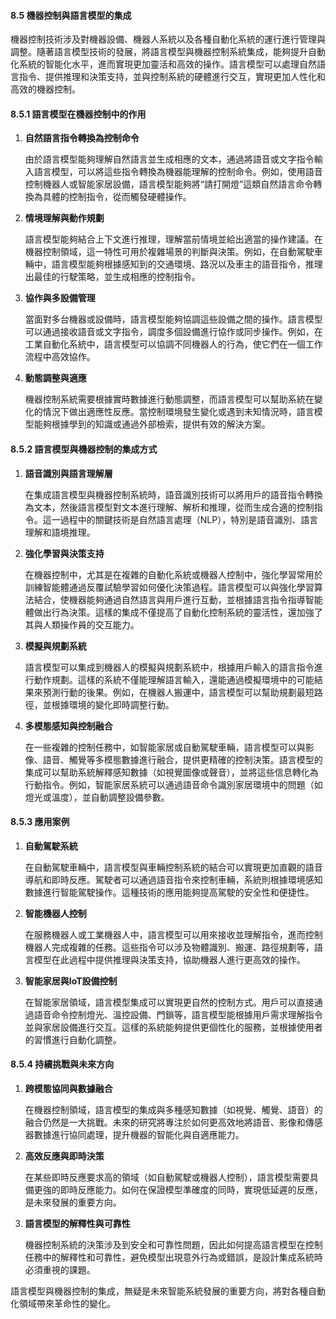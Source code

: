#### **8.5 機器控制與語言模型的集成**

機器控制技術涉及對機器設備、機器人系統以及各種自動化系統的運行進行管理與調整。隨著語言模型技術的發展，將語言模型與機器控制系統集成，能夠提升自動化系統的智能化水平，進而實現更加靈活和高效的操作。語言模型可以處理自然語言指令、提供推理和決策支持，並與控制系統的硬體進行交互，實現更加人性化和高效的機器控制。

#### **8.5.1 語言模型在機器控制中的作用**

1. **自然語言指令轉換為控制命令**

   由於語言模型能夠理解自然語言並生成相應的文本，通過將語音或文字指令輸入語言模型，可以將這些指令轉換為機器能理解的控制命令。例如，使用語音控制機器人或智能家居設備，語言模型能夠將“請打開燈”這類自然語言命令轉換為具體的控制指令，從而觸發硬體操作。

2. **情境理解與動作規劃**

   語言模型能夠結合上下文進行推理，理解當前情境並給出適當的操作建議。在機器控制領域，這一特性可用於複雜場景的判斷與決策。例如，在自動駕駛車輛中，語言模型能夠根據感知到的交通環境、路況以及車主的語音指令，推理出最佳的行駛策略，並生成相應的控制指令。

3. **協作與多設備管理**

   當面對多台機器或設備時，語言模型能夠協調這些設備之間的操作。語言模型可以通過接收語音或文字指令，調度多個設備進行協作或同步操作。例如，在工業自動化系統中，語言模型可以協調不同機器人的行為，使它們在一個工作流程中高效協作。

4. **動態調整與適應**

   機器控制系統需要根據實時數據進行動態調整，而語言模型可以幫助系統在變化的情況下做出適應性反應。當控制環境發生變化或遇到未知情況時，語言模型能夠根據學到的知識或通過外部檢索，提供有效的解決方案。

#### **8.5.2 語言模型與機器控制的集成方式**

1. **語音識別與語言理解層**

   在集成語言模型與機器控制系統時，語音識別技術可以將用戶的語音指令轉換為文本，然後語言模型對文本進行理解、解析和推理，從而生成合適的控制指令。這一過程中的關鍵技術是自然語言處理（NLP），特別是語音識別、語言理解和語境推理。

2. **強化學習與決策支持**

   在機器控制中，尤其是在複雜的自動化系統或機器人控制中，強化學習常用於訓練智能體通過反覆試驗學習如何優化決策過程。語言模型可以與強化學習算法結合，使機器能夠通過自然語言與用戶進行互動，並根據語言指令指導智能體做出行為決策。這樣的集成不僅提高了自動化控制系統的靈活性，還加強了其與人類操作員的交互能力。

3. **模擬與規劃系統**

   語言模型可以集成到機器人的模擬與規劃系統中，根據用戶輸入的語言指令進行動作規劃。這樣的系統不僅能理解語言輸入，還能通過模擬環境中的可能結果來預測行動的後果。例如，在機器人搬運中，語言模型可以幫助規劃最短路徑，並根據環境的變化即時調整行動。

4. **多模態感知與控制融合**

   在一些複雜的控制任務中，如智能家居或自動駕駛車輛，語言模型可以與影像、語音、觸覺等多模態數據進行融合，提供更精確的控制決策。語言模型的集成可以幫助系統解釋感知數據（如視覺圖像或聲音），並將這些信息轉化為行動指令。例如，智能家居系統可以通過語音命令識別家居環境中的問題（如燈光或溫度），並自動調整設備參數。

#### **8.5.3 應用案例**

1. **自動駕駛系統**

   在自動駕駛車輛中，語言模型與車輛控制系統的結合可以實現更加直觀的語音導航和即時反應。駕駛者可以通過語音指令來控制車輛，系統則根據環境感知數據進行智能駕駛操作。這種技術的應用能夠提高駕駛的安全性和便捷性。

2. **智能機器人控制**

   在服務機器人或工業機器人中，語言模型可以用來接收並理解指令，進而控制機器人完成複雜的任務。這些指令可以涉及物體識別、搬運、路徑規劃等，語言模型在此過程中提供推理與決策支持，協助機器人進行更高效的操作。

3. **智能家居與IoT設備控制**

   在智能家居領域，語言模型集成可以實現更自然的控制方式。用戶可以直接通過語音命令控制燈光、溫控設備、門鎖等，語言模型能根據用戶需求理解指令並與家居設備進行交互。這樣的系統能夠提供更個性化的服務，並根據使用者的習慣進行自動化調整。

#### **8.5.4 持續挑戰與未來方向**

1. **跨模態協同與數據融合**

   在機器控制領域，語言模型的集成與多種感知數據（如視覺、觸覺、語音）的融合仍然是一大挑戰。未來的研究將專注於如何更高效地將語音、影像和傳感器數據進行協同處理，提升機器的智能化與自適應能力。

2. **高效反應與即時決策**

   在某些即時反應要求高的領域（如自動駕駛或機器人控制），語言模型需要具備更強的即時反應能力。如何在保證模型準確度的同時，實現低延遲的反應，是未來發展的重要方向。

3. **語言模型的解釋性與可靠性**

   機器控制系統的決策涉及到安全和可靠性問題，因此如何提高語言模型在控制任務中的解釋性和可靠性，避免模型出現意外行為或錯誤，是設計集成系統時必須重視的課題。

語言模型與機器控制的集成，無疑是未來智能系統發展的重要方向，將對各種自動化領域帶來革命性的變化。